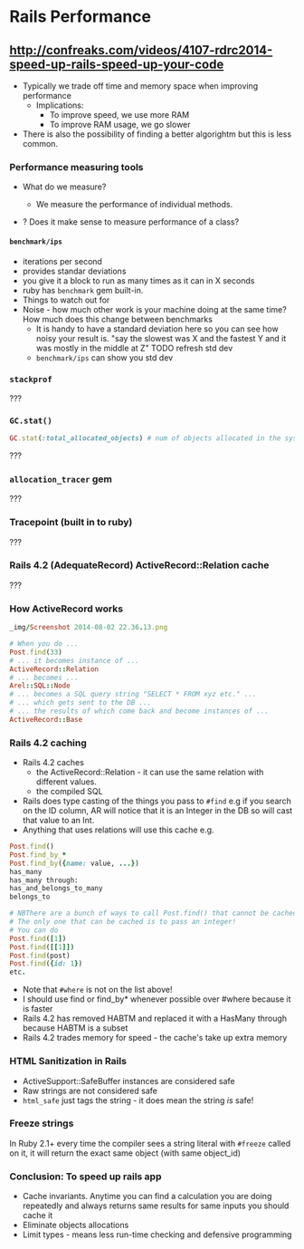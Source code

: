 # Rails Performance

## http://confreaks.com/videos/4107-rdrc2014-speed-up-rails-speed-up-your-code

- Typically we trade off time and memory space when improving performance
    - Implications:
        - To improve speed, we use more RAM
        - To improve RAM usage, we go slower
- There is also the possibility of finding a better algorightm but this is less
  common.

### Performance measuring tools

- What do we measure?
    - We measure the performance of individual methods.

- ? Does it make sense to measure performance of a class?

#### `benchmark/ips`

- iterations per second
- provides standar deviations
- you give it a block to run as many times as it can in X seconds
- ruby has `benchmark` gem built-in.
- Things to watch out for
- Noise - how much other work is your machine doing at the same time? How much
  does this change between benchmarks
    - It is handy to have a standard deviation here so you can see how noisy
      your result is. "say the slowest was X and the fastest Y and it was mostly
      in the middle at Z" TODO refresh std dev
    - `benchmark/ips` can show you std dev

### `stackprof`

???

### `GC.stat()`

```ruby
GC.stat(:total_allocated_objects) # num of objects allocated in the system since start
```

???

### `allocation_tracer` gem

???

### Tracepoint (built in to ruby)

???

### Rails 4.2 (AdequateRecord) ActiveRecord::Relation cache

???

### How ActiveRecord works

```ruby
_img/Screenshot 2014-08-02 22.36.13.png

# When you do ...
Post.find(33)
# ... it becomes instance of ...
ActiveRecord::Relation
# ... becomes ...
Arel::SQL::Node
# ... becomes a SQL query string "SELECT * FROM xyz etc." ...
# ... which gets sent to the DB ...
# ... the results of which come back and become instances of ...
ActiveRecord::Base
```

### Rails 4.2 caching

- Rails 4.2 caches
    - the ActiveRecord::Relation - it can use the same relation with different
      values.
    - the compiled SQL
- Rails does type casting of the things you pass to `#find` e.g if you search on
  the ID column, AR will notice that it is an Integer in the DB so will cast
  that value to an Int.
- Anything that uses relations will use this cache e.g.

```ruby
Post.find()
Post.find_by_*
Post.find_by({name: value, ...})
has_many
has_many through:
has_and_belongs_to_many
belongs_to

# NBThere are a bunch of ways to call Post.find() that cannot be cached!
# The only one that can be cached is to pass an integer!
# You can do
Post.find([1])
Post.find([[1]])
Post.find(post)
Post.find({id: 1})
etc.
```

- Note that `#where` is not on the list above!
- I should use find or find_by\* whenever possible over #where because it is
  faster
- Rails 4.2 has removed HABTM and replaced it with a HasMany through because
  HABTM is a subset
- Rails 4.2 trades memory for speed - the cache's take up extra memory

### HTML Sanitization in Rails

- ActiveSupport::SafeBuffer instances are considered safe
- Raw strings are not considered safe
- `html_safe` just tags the string - it does mean the string _is_ safe!

### Freeze strings

In Ruby 2.1+ every time the compiler sees a string literal with `#freeze` called
on it, it will return the exact same object (with same object_id)

### Conclusion: To speed up rails app

- Cache invariants. Anytime you can find a calculation you are doing repeatedly
  and always returns same results for same inputs you should cache it
- Eliminate objects allocations
- Limit types - means less run-time checking and defensive programming
